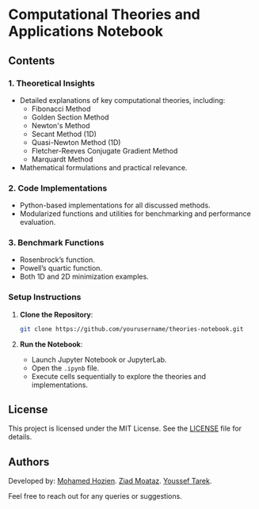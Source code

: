# Computational Theories and Applications Notebook

## Contents

### 1. Theoretical Insights
- Detailed explanations of key computational theories, including:
  - Fibonacci Method
  - Golden Section Method
  - Newton's Method
  - Secant Method (1D)
  - Quasi-Newton Method (1D)
  - Fletcher-Reeves Conjugate Gradient Method
  - Marquardt Method
- Mathematical formulations and practical relevance.

### 2. Code Implementations
- Python-based implementations for all discussed methods.
- Modularized functions and utilities for benchmarking and performance evaluation.

### 3. Benchmark Functions
- Rosenbrock’s function.
- Powell’s quartic function.
- Both 1D and 2D minimization examples.

### Setup Instructions

1. **Clone the Repository**:
   ```bash
   git clone https://github.com/yourusername/theories-notebook.git
   ```

2. **Run the Notebook**:
   - Launch Jupyter Notebook or JupyterLab.
   - Open the `.ipynb` file.
   - Execute cells sequentially to explore the theories and implementations.

## License

This project is licensed under the MIT License. See the [LICENSE](LICENSE) file for details.

## Authors

Developed by:
[Mohamed Hozien](https://github.com/Mohamed-Mohamed-Hozien).
[Ziad Moataz](https://github.com/ZiadMAlsawy).
[Youssef Tarek](https://github.com/Youssef57-T).

Feel free to reach out for any queries or suggestions.
